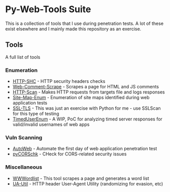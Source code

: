 # Py-Web-Tools Suite
This is a collection of tools that I use during penetration tests. A lot of these exist elsewhere and I mainly made this repository as an exercise. 
## Tools
A full list of tools
### Enumeration
 * [HTTP-SHC](enum/http-headers/) - HTTP security headers checks
 * [Web-Comment-Scrape](enum/comments/) - Scrapes a page for HTML and JS comments
 * [HTTP-Scan](enum/http-scan/) - Makes HTTP requests from targets file and logs responses
 * [Site-Map-Enum](enum/site-maps/) - Enumeration of site maps identified during web application tests
 * [SSL-TLS](enum/ssl-tls/) - This was just an exercise with Python for me - use SSLScan for this type of testing
 * [TimedUserEnum](enum/username/) - A WIP, PoC for analyzing timed server responses for valid/invalid usernames of web apps
 
### Vuln Scanning 
 * [AutoWeb](auto/) - Automate the first day of web application penetration test
 * [pyCORSchk](enum/cors/) - CHeck for CORS-related security issues

### Miscellaneous
 * [WWWordlist](misc/wordlists/) - This tool scrapes a page and generates a word list
 * [UA-Util](misc/ua-util.py) - HTTP header User-Agent Utility (randomizing for evasion, etc)
